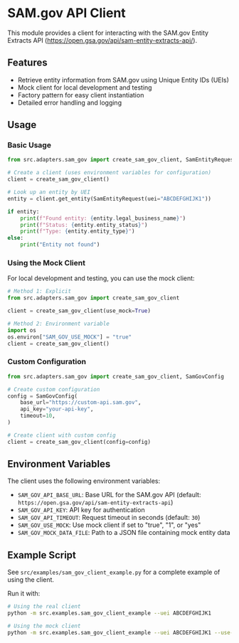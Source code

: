 # SAM.gov API Client

This module provides a client for interacting with the SAM.gov Entity Extracts API (https://open.gsa.gov/api/sam-entity-extracts-api/).

## Features

- Retrieve entity information from SAM.gov using Unique Entity IDs (UEIs)
- Mock client for local development and testing
- Factory pattern for easy client instantiation
- Detailed error handling and logging

## Usage

### Basic Usage

```python
from src.adapters.sam_gov import create_sam_gov_client, SamEntityRequest

# Create a client (uses environment variables for configuration)
client = create_sam_gov_client()

# Look up an entity by UEI
entity = client.get_entity(SamEntityRequest(uei="ABCDEFGHIJK1"))

if entity:
    print(f"Found entity: {entity.legal_business_name}")
    print(f"Status: {entity.entity_status}")
    print(f"Type: {entity.entity_type}")
else:
    print("Entity not found")
```

### Using the Mock Client

For local development and testing, you can use the mock client:

```python
# Method 1: Explicit
from src.adapters.sam_gov import create_sam_gov_client

client = create_sam_gov_client(use_mock=True)

# Method 2: Environment variable
import os
os.environ["SAM_GOV_USE_MOCK"] = "true"
client = create_sam_gov_client()
```

### Custom Configuration

```python
from src.adapters.sam_gov import create_sam_gov_client, SamGovConfig

# Create custom configuration
config = SamGovConfig(
    base_url="https://custom-api.sam.gov",
    api_key="your-api-key",
    timeout=10,
)

# Create client with custom config
client = create_sam_gov_client(config=config)
```

## Environment Variables

The client uses the following environment variables:

- `SAM_GOV_API_BASE_URL`: Base URL for the SAM.gov API (default: `https://open.gsa.gov/api/sam-entity-extracts-api`)
- `SAM_GOV_API_KEY`: API key for authentication
- `SAM_GOV_API_TIMEOUT`: Request timeout in seconds (default: `30`)
- `SAM_GOV_USE_MOCK`: Use mock client if set to "true", "1", or "yes"
- `SAM_GOV_MOCK_DATA_FILE`: Path to a JSON file containing mock entity data

## Example Script

See `src/examples/sam_gov_client_example.py` for a complete example of using the client.

Run it with:

```bash
# Using the real client
python -m src.examples.sam_gov_client_example --uei ABCDEFGHIJK1

# Using the mock client
python -m src.examples.sam_gov_client_example --uei ABCDEFGHIJK1 --use-mock
``` 